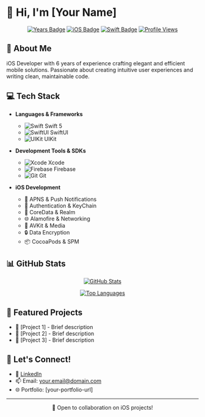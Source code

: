 # 👋 Hi, I'm [Your Name]

<div align="center">
  
[![Years Badge](https://img.shields.io/badge/Experience-6%20Years-success)](/)
[![iOS Badge](https://img.shields.io/badge/iOS-Developer-black?logo=apple)](/)
[![Swift Badge](https://img.shields.io/badge/Swift-F05138?logo=swift&logoColor=white)](/)
[![Profile Views](https://komarev.com/ghpvc/?username=yourusername&color=blueviolet)](/)

</div>

## 🚀 About Me
iOS Developer with 6 years of experience crafting elegant and efficient mobile solutions. Passionate about creating intuitive user experiences and writing clean, maintainable code.

## 💻 Tech Stack
- **Languages & Frameworks**
  - ![Swift](https://img.shields.io/badge/Swift-F05138?style=flat&logo=swift&logoColor=white) Swift 5
  - ![SwiftUI](https://img.shields.io/badge/SwiftUI-0D96F6?style=flat&logo=swift&logoColor=white) SwiftUI
  - ![UIKit](https://img.shields.io/badge/UIKit-2396F3?style=flat&logo=ios&logoColor=white) UIKit

- **Development Tools & SDKs**
  - ![Xcode](https://img.shields.io/badge/Xcode-147EFB?style=flat&logo=xcode&logoColor=white) Xcode
  - ![Firebase](https://img.shields.io/badge/Firebase-FFCA28?style=flat&logo=firebase&logoColor=black) Firebase
  - ![Git](https://img.shields.io/badge/Git-F05032?style=flat&logo=git&logoColor=white) Git

- **iOS Development**
  - 📱 APNS & Push Notifications
  - 🔐 Authentication & KeyChain
  - 💾 CoreData & Realm
  - 🌐 Alamofire & Networking
  - 🎥 AVKit & Media
  - 🔒 Data Encryption
  - 📦 CocoaPods & SPM

## 📊 GitHub Stats

<div align="center">
  
[![GitHub Stats](https://github-readme-stats.vercel.app/api?username=yourusername&show_icons=true&theme=tokyonight)](https://github.com/yourusername)

[![Top Languages](https://github-readme-stats.vercel.app/api/top-langs/?username=yourusername&layout=compact&theme=tokyonight)](https://github.com/yourusername)

</div>

## 🌟 Featured Projects
- 📱 [Project 1] - Brief description
- 📱 [Project 2] - Brief description
- 📱 [Project 3] - Brief description

## 🤝 Let's Connect!
- 💼 [LinkedIn](your-linkedin-url)
- 📫 Email: your.email@domain.com
- 🌐 Portfolio: [your-portfolio-url]

---
<div align="center">
  
📱 Open to collaboration on iOS projects!

</div>
